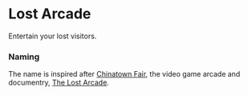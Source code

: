 # Lost Arcade

Entertain your lost visitors.

### Naming

The name is inspired after [Chinatown Fair](https://en.wikipedia.org/wiki/Chinatown_Fair), the video game arcade and documentry, [The Lost Arcade](https://www.imdb.com/title/tt3780754/).

